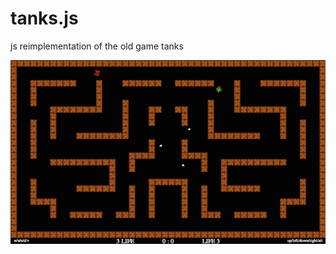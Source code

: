 tanks.js
========

js reimplementation of the old game tanks

![tanks.js in game image](screen_1.png)